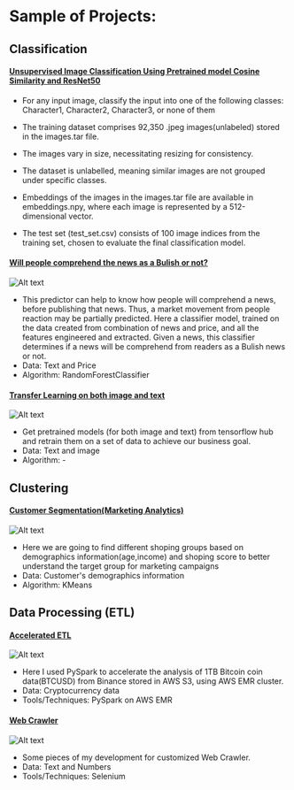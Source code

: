 # Sample of Projects:


## Classification
#### [Unsupervised Image Classification Using Pretrained model Cosine Similarity and ResNet50 ](https://github.com/yasi44/Image_Classification_Unsupervised)
- For any input image, classify the input into one of the following classes:
Character1, Character2, Character3, or none of them

- The training dataset comprises 92,350 .jpeg images(unlabeled) stored in the images.tar file.
- The images vary in size, necessitating resizing for consistency.
- The dataset is unlabelled, meaning similar images are not grouped under specific classes.
- Embeddings of the images in the images.tar file are available in embeddings.npy, where each image is represented by a 512-dimensional vector.
- The test set (test_set.csv) consists of 100 image indices from the training set, chosen to evaluate the final classification model.

#### [Will people comprehend the news as a Bulish or not?](https://github.com/yasi44/Classifier_BulishPredictor_NLPCryptoNews_Prices)
![Alt text](https://tse4.mm.bing.net/th?id=OIP.zU3UWFU3dREt9TXVHJmwOAHaEK&pid=Api&P=0&h=180)
- This predictor can help to know how people will comprehend a news, before publishing that news. Thus, a market movement from people reaction may be partially predicted. Here a classifier model, trained on the data created from combination of news and price, and all the features engineered and extracted. Given a news, this classifier determines if a news will be comprehend from readers as a Bulish news or not.
- Data: Text and Price
- Algorithm: RandomForestClassifier

#### [Transfer Learning on both image and text](https://github.com/yasi44/TransferLearning)
![Alt text](https://learnopencv.com/wp-content/uploads/2019/05/transfer-learning.jpg)
-  Get pretrained models (for both image and text) from tensorflow hub and retrain them on a set of data to achieve our business goal.
-  Data: Text and image
-  Algorithm: -

## Clustering
#### [Customer Segmentation(Marketing Analytics)](https://github.com/yasi44/Market-Analytics---Customer-Segmentation)
![Alt text](https://tse2.mm.bing.net/th?id=OIP.fWML8gojKp5PnKKjJqBqXwHaEh&pid=Api&P=0&h=180)
- Here we are going to find different shoping groups based on demographics information(age,income) and shoping score to better understand the target group for marketing campaigns
- Data: Customer's demographics information
- Algorithm: KMeans

## Data Processing (ETL)
#### [Accelerated ETL](https://github.com/yasi44/PySpark_Snippets)
![Alt text](https://tse2.mm.bing.net/th?id=OIP.od8CVSZu83bcqG0Trw8N9QHaEL&pid=Api&P=0&h=180)
- Here I used PySpark to accelerate the analysis of 1TB Bitcoin coin data(BTCUSD) from Binance stored in AWS S3, using AWS EMR cluster.
- Data: Cryptocurrency data
- Tools/Techniques: PySpark on AWS EMR

#### [Web Crawler](https://github.com/yasi44/Web-Scrapper)
![Alt text]()
- Some pieces of my development for customized Web Crawler.
- Data: Text and Numbers
- Tools/Techniques: Selenium



